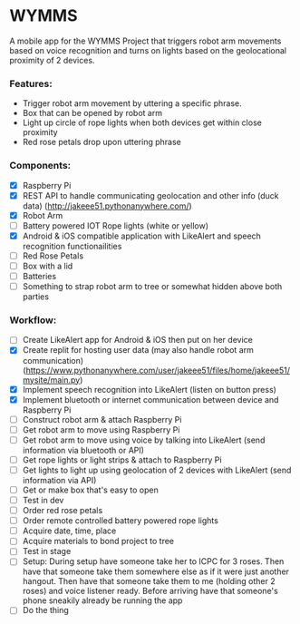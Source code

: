 # WYMMS

A mobile app for the WYMMS Project that triggers robot arm movements based on voice recognition and turns on lights based on the geolocational proximity of 2 devices.

### Features:
* Trigger robot arm movement by uttering a specific phrase.
* Box that can be opened by robot arm
* Light up circle of rope lights when both devices get within close proximity
* Red rose petals drop upon uttering phrase

### Components:
- [x] Raspberry Pi
- [x] REST API to handle communicating geolocation and other info (duck data) (http://jakeee51.pythonanywhere.com/)
- [x] Robot Arm
- [ ] Battery powered IOT Rope lights (white or yellow)
- [x] Android & iOS compatible application with LikeAlert and speech recognition functionailities
- [ ] Red Rose Petals
- [ ] Box with a lid
- [ ] Batteries
- [ ] Something to strap robot arm to tree or somewhat hidden above both parties

### Workflow:
- [ ] Create LikeAlert app for Android & iOS then put on her device
- [x] Create replit for hosting user data (may also handle robot arm communication) (https://www.pythonanywhere.com/user/jakeee51/files/home/jakeee51/mysite/main.py)
- [x] Implement speech recognition into LikeAlert (listen on button press)
- [x] Implement bluetooth or internet communication between device and Raspberry Pi
- [ ] Construct robot arm & attach Raspberry Pi
- [ ] Get robot arm to move using Raspberry Pi
- [ ] Get robot arm to move using voice by talking into LikeAlert (send information via bluetooth or API)
- [ ] Get rope lights or light strips & attach to Raspberry Pi
- [ ] Get lights to light up using geolocation of 2 devices with LikeAlert (send information via API)
- [ ] Get or make box that's easy to open
- [ ] Test in dev
- [ ] Order red rose petals
- [ ] Order remote controlled battery powered rope lights
- [ ] Acquire date, time, place
- [ ] Acquire materials to bond project to tree
- [ ] Test in stage
- [ ] Setup: During setup have someone take her to ICPC for 3 roses.
      Then have that someone take them somewhere else as if it were just another hangout.
      Then have that someone take them to me (holding other 2 roses) and voice listener ready.
      Before arriving have that someone's phone sneakily already be running the app
- [ ] Do the thing
